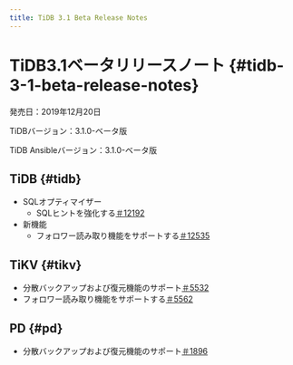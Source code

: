 ```yaml
---
title: TiDB 3.1 Beta Release Notes
---
```


# TiDB3.1ベータリリースノート {#tidb-3-1-beta-release-notes}

発売日：2019年12月20日

TiDBバージョン：3.1.0-ベータ版

TiDB Ansibleバージョン：3.1.0-ベータ版

## TiDB {#tidb}

-   SQLオプティマイザー
    -   SQLヒントを強化する[＃12192](https://github.com/pingcap/tidb/pull/12192)
-   新機能
    -   フォロワー読み取り機能をサポートする[＃12535](https://github.com/pingcap/tidb/pull/12535)

## TiKV {#tikv}

-   分散バックアップおよび復元機能のサポート[＃5532](https://github.com/tikv/tikv/pull/5532)
-   フォロワー読み取り機能をサポートする[＃5562](https://github.com/tikv/tikv/pull/5562)

## PD {#pd}

-   分散バックアップおよび復元機能のサポート[＃1896](https://github.com/pingcap/pd/pull/1896)
